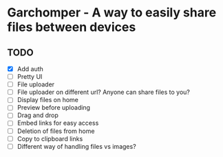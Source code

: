 # Garchomper - A way to easily share files between devices

## TODO

- [x] Add auth
- [ ] Pretty UI
- [ ] File uploader
- [ ] File uploader on different url? Anyone can share files to you?
- [ ] Display files on home
- [ ] Preview before uploading
- [ ] Drag and drop
- [ ] Embed links for easy access
- [ ] Deletion of files from home
- [ ] Copy to clipboard links
- [ ] Different way of handling files vs images?
